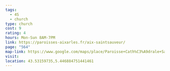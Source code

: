 ```yaml
---
tags:
  - 4S
  - church
type: church
cost: 9
rating: 4
hours: Mon-Sun 8AM-7PM
link: https://paroisses-aixarles.fr/aix-saintsauveur/
page: "564"
map-link: https://www.google.com/maps/place/Paroisse+Cath%C3%A9drale+Saint+Sauveur+Aix-en-Provence/@43.5316228,5.4464442,19.25z/data=!4m6!3m5!1s0x12c98dbc9b493bbf:0x4a37ba4ce06ff195!8m2!3d43.5317651!4d5.4469553!16zL20vMGdjdjNu?entry=ttu&g_ep=EgoyMDI0MTAwNy4xIKXMDSoASAFQAw%3D%3D
visit: 
location: 43.53159735,5.446884751441461
---
```


